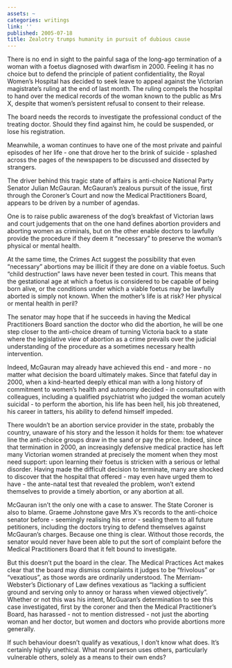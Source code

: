 ```yaml
---
assets: ~
categories: writings
link: ''
published: 2005-07-18
title: Zealotry trumps humanity in pursuit of dubious cause
---
```

There is no end in sight to the painful saga of the long-ago termination
of a woman with a foetus diagnosed with dwarfism in 2000. Feeling it has
no choice but to defend the principle of patient confidentiality, the
Royal Women’s Hospital has decided to seek leave to appeal against the
Victorian magistrate’s ruling at the end of last month. The ruling
compels the hospital to hand over the medical records of the woman known
to the public as Mrs X, despite that women’s persistent refusal to
consent to their release.

The board needs the records to investigate the professional conduct of
the treating doctor. Should they find against him, he could be
suspended, or lose his registration.

Meanwhile, a woman continues to have one of the most private and painful
episodes of her life - one that drove her to the brink of suicide -
splashed across the pages of the newspapers to be discussed and
dissected by strangers.

The driver behind this tragic state of affairs is anti-choice National
Party Senator Julian McGauran. McGauran’s zealous pursuit of the issue,
first through the Coroner’s Court and now the Medical Practitioners
Board, appears to be driven by a number of agendas.

One is to raise public awareness of the dog’s breakfast of Victorian
laws and court judgements that on the one hand defines abortion
providers and aborting women as criminals, but on the other enable
doctors to lawfully provide the procedure if they deem it “necessary” to
preserve the woman’s physical or mental health.

At the same time, the Crimes Act suggest the possibility that even
“necessary” abortions may be illicit if they are done on a viable
foetus. Such “child destruction” laws have never been tested in court.
This means that the gestational age at which a foetus is considered to
be capable of being born alive, or the conditions under which a viable
foetus may be lawfully aborted is simply not known. When the mother’s
life is at risk? Her physical or mental health in peril?

The senator may hope that if he succeeds in having the Medical
Practitioners Board sanction the doctor who did the abortion, he will be
one step closer to the anti-choice dream of turning Victoria back to a
state where the legislative view of abortion as a crime prevails over
the judicial understanding of the procedure as a sometimes necessary
health intervention.

Indeed, McGauran may already have achieved this end - and more - no
matter what decision the board ultimately makes. Since that fateful day
in 2000, when a kind-hearted deeply ethical man with a long history of
commitment to women’s health and autonomy decided - in consultation with
colleagues, including a qualified psychiatrist who judged the woman
acutely suicidal - to perform the abortion, his life has been hell, his
job threatened, his career in tatters, his ability to defend himself
impeded.

There wouldn’t be an abortion service provider in the state, probably
the country, unaware of his story and the lesson it holds for them: toe
whatever line the anti-choice groups draw in the sand or pay the price.
Indeed, since that termination in 2000, an increasingly defensive
medical practice has left many Victorian women stranded at precisely the
moment when they most need support: upon learning their foetus is
stricken with a serious or lethal disorder. Having made the difficult
decision to terminate, many are shocked to discover that the hospital
that offered - may even have urged them to have - the ante-natal test
that revealed the problem, won’t extend themselves to provide a timely
abortion, or any abortion at all.

McGauran isn’t the only one with a case to answer. The State Coroner is
also to blame. Graeme Johnstone gave Mrs X’s records to the anti-choice
senator before - seemingly realising his error - sealing them to all
future petitioners, including the doctors trying to defend themselves
against McGauran’s charges. Because one thing is clear. Without those
records, the senator would never have been able to put the sort of
complaint before the Medical Practitioners Board that it felt bound to
investigate.

But this doesn’t put the board in the clear. The Medical Practices Act
makes clear that the board may dismiss complaints it judges to be
“frivolous” or “vexatious”, as those words are ordinarily understood.
The Merriam-Webster’s Dictionary of Law defines vexatious as “lacking a
sufficient ground and serving only to annoy or harass when viewed
objectively”. Whether or not this was his intent, McGuaran’s
determination to see this case investigated, first by the coroner and
then the Medical Practitioner’s Board, has harassed - not to mention
distressed - not just the aborting woman and her doctor, but women and
doctors who provide abortions more generally.

If such behaviour doesn’t qualify as vexatious, I don’t know what does.
It’s certainly highly unethical. What moral person uses others,
particularly vulnerable others, solely as a means to their own ends?